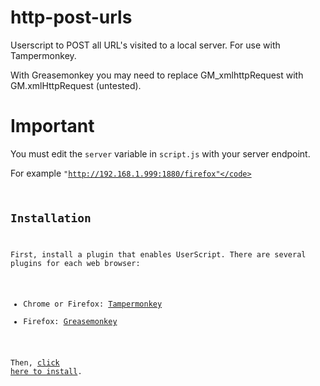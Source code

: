 # http-post-urls
Userscript to POST all URL's visited to a local server. For use with Tampermonkey.

With Greasemonkey you may need to replace GM_xmlhttpRequest with GM.xmlHttpRequest (untested).

# Important
You must edit the <code>server</code> variable in <code>script.js</code> with your server endpoint.

For example <code>"http://192.168.1.999:1880/firefox"</code>

Installation
------------

First, install a plugin that enables UserScript. There are several plugins for each web browser:

- Chrome or Firefox: [Tampermonkey](https://www.tampermonkey.net/)
- Firefox: [Greasemonkey](https://addons.mozilla.org/en-US/firefox/addon/greasemonkey/)

Then, [click here to install](https://github.com/HaroldPetersInskipp/http-post-urls/blob/main/script.js).